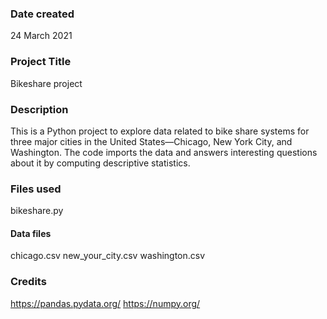### Date created
24 March 2021

### Project Title
Bikeshare project

### Description
This is a Python project to explore data related to bike share systems for three major cities in the United States—Chicago, New York City, and Washington. The code imports the data and answers interesting questions about it by computing descriptive statistics.

### Files used
bikeshare.py

#### Data files
chicago.csv
new_your_city.csv
washington.csv

### Credits
https://pandas.pydata.org/
https://numpy.org/
